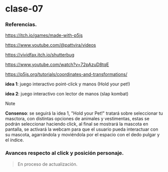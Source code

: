 # clase-07
### Referencias.
<https://itch.io/games/made-with-p5js></p>
<https://www.youtube.com/@pattvira/videos></p>
<https://vividfax.itch.io/shutterbug></p>
<https://www.youtube.com/watch?v=72pAzuD8tqE></p>
<https://p5js.org/tutorials/coordinates-and-transformations/></p>

**idea 1**:  juego interactivo point-click y manos (Hold your pet!)</p>
**idea 2**: juego interactivo con lector de manos (slap kombat) </p>
>[!NOTE]
>**Consenso**: se seguirá la idea 1, "Hold your Pet!" tratará sobre seleccionar tu masctora, con distintas opciones de animales y vestimentas, estas se podrán seleccionar haciendo click, al final se mostrará la mascota en pantalla, se activará la webcam para que el usuario pueda interactuar con su mascota, agarrándola y moviéndola por el espacio con el dedo pulgar y el índice.</p>

### Avances respecto al click y posición personaje.
>En proceso de actualización.
